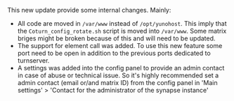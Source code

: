 This new update provide some internal changes. Mainly:

- All code are moved in `/var/www` instead of `/opt/yunohost`. This imply that the `Coturn_config_rotate.sh` script is moved into `/var/www`. Some matrix briges might be broken because of this and will need to be updated.
- The support for element call was added. To use this new feature some port need to be open in addition to the previous ports dedicated to turnserver.
- A settings was added into the config panel to provide an admin contact in case of abuse or technical issue. So it's highly recommended set a admin contact (email or/and matrix ID) from the config panel in 'Main settings' > 'Contact for the administrator of the synapse instance'
